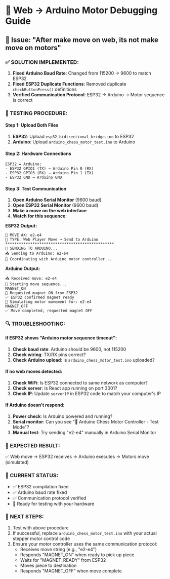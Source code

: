 # 🔧 Web → Arduino Motor Debugging Guide

## 🎯 Issue: "After make move on web, its not make move on motors"

### ✅ SOLUTION IMPLEMENTED:

1. **Fixed Arduino Baud Rate**: Changed from 115200 → 9600 to match ESP32
2. **Fixed ESP32 Duplicate Functions**: Removed duplicate `checkButtonPress()` definitions
3. **Verified Communication Protocol**: ESP32 → Arduino → Motor sequence is correct

### 🧪 TESTING PROCEDURE:

#### Step 1: Upload Both Files
1. **ESP32**: Upload `esp32_bidirectional_bridge.ino` to ESP32
2. **Arduino**: Upload `arduino_chess_motor_test.ino` to Arduino

#### Step 2: Hardware Connections
```
ESP32 ↔ Arduino:
- ESP32 GPIO1 (TX) → Arduino Pin 0 (RX)  
- ESP32 GPIO3 (RX) → Arduino Pin 1 (TX)
- ESP32 GND → Arduino GND
```

#### Step 3: Test Communication
1. **Open Arduino Serial Monitor** (9600 baud)
2. **Open ESP32 Serial Monitor** (9600 baud) 
3. **Make a move on the web interface**
4. **Watch for this sequence**:

**ESP32 Output:**
```
🎯 MOVE #X: e2-e4
🤖 TYPE: Web Player Move → Send to Arduino
************************************************
🤖 SENDING TO ARDUINO...
📤 Sending to Arduino: e2-e4
🤖 Coordinating with Arduino motor controller...
```

**Arduino Output:**
```
📥 Received move: e2-e4
🔄 Starting move sequence...
MAGNET_ON
🧲 Requested magnet ON from ESP32
✅ ESP32 confirmed magnet ready
🚀 Simulating motor movement for: e2-e4
MAGNET_OFF
✅ Move completed, requested magnet OFF
```

### 🔍 TROUBLESHOOTING:

#### If ESP32 shows "Arduino motor sequence timeout":
1. **Check baud rate**: Arduino should be 9600, not 115200
2. **Check wiring**: TX/RX pins correct?
3. **Check Arduino upload**: Is `arduino_chess_motor_test.ino` uploaded?

#### If no web moves detected:
1. **Check WiFi**: Is ESP32 connected to same network as computer?
2. **Check server**: Is React app running on port 3001?
3. **Check IP**: Update `serverIP` in ESP32 code to match your computer's IP

#### If Arduino doesn't respond:
1. **Power check**: Is Arduino powered and running?
2. **Serial monitor**: Can you see "🤖 Arduino Chess Motor Controller - Test Mode"?
3. **Manual test**: Try sending "e2-e4" manually in Arduino Serial Monitor

### 🎯 EXPECTED RESULT:
✅ Web move → ESP32 receives → Arduino executes → Motors move (simulated)

### 📝 CURRENT STATUS:
- ✅ ESP32 compilation fixed
- ✅ Arduino baud rate fixed  
- ✅ Communication protocol verified
- 🔄 Ready for testing with your hardware

### 🚀 NEXT STEPS:
1. Test with above procedure
2. If successful, replace `arduino_chess_motor_test.ino` with your actual stepper motor control code
3. Ensure your motor controller uses the same communication protocol:
   - Receives move string (e.g., "e2-e4")
   - Responds "MAGNET_ON" when ready to pick up piece
   - Waits for "MAGNET_READY" from ESP32
   - Moves piece to destination
   - Responds "MAGNET_OFF" when move complete
